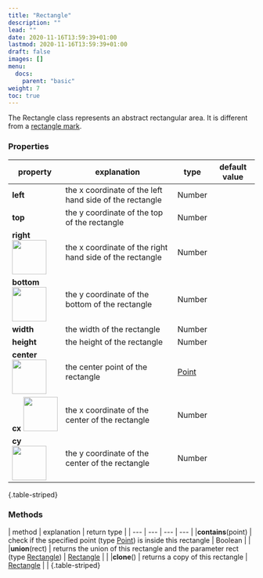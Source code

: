 ```yaml
---
title: "Rectangle"
description: ""
lead: ""
date: 2020-11-16T13:59:39+01:00
lastmod: 2020-11-16T13:59:39+01:00
draft: false
images: []
menu:
  docs:
    parent: "basic"
weight: 7
toc: true
---
```


The Rectangle class represents an abstract rectangular area. It is different from a [rectangle mark](../../mark/rectpath/).

### Properties
| property |  explanation   | type | default value |
| --- | --- | --- | --- |
|**left** | the x coordinate of the left hand side of the rectangle | Number |  | 
|**top** | the y coordinate of the top of the rectangle | Number |  | 
|**right** <img width="70px" src="../../readonly.png"> | the x coordinate of the right hand side of the rectangle | Number |  | 
|**bottom** <img width="70px" src="../../readonly.png"> | the y coordinate of the bottom of the rectangle | Number |  | 
|**width** | the width of the rectangle | Number |  | 
|**height** | the height of the rectangle | Number |  | 
|**center** <img width="70px" src="../../readonly.png"> | the center point of the rectangle | [Point](../point/) |  | 
|**cx** <img width="70px" src="../../readonly.png"> | the x coordinate of the center of the rectangle | Number |  | 
|**cy** <img width="70px" src="../../readonly.png"> | the y coordinate of the center of the rectangle | Number |  | 
{.table-striped}

### Methods
| method |  explanation  | return type |
| --- | --- | --- | --- |
|**contains**(point) | check if the specified point (type [Point](../point/)) is inside this rectangle | Boolean |  | 
|**union**(rect) | returns the union of this rectangle and the parameter rect (type [Rectangle](../rectangle/)) | [Rectangle](../rectangle/) |  | 
|**clone**() | returns a copy of this rectangle | [Rectangle](../rectangle/) |  | 
{.table-striped}